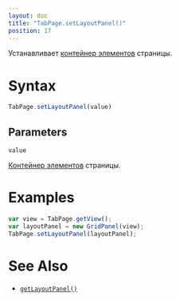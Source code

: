 ```yaml
---
layout: doc
title: "TabPage.setLayoutPanel()"
position: 17
---
```


Устанавливает [контейнер элементов](../../../) страницы.

# Syntax

```js
TabPage.setLayoutPanel(value)
```

## Parameters

`value`

[Контейнер элементов](../../../) страницы.

# Examples

```js
var view = TabPage.getView();
var layoutPanel = new GridPanel(view);
TabPage.setLayoutPanel(layoutPanel);
```

# See Also

* [`getLayoutPanel()`](../TabPage.getLayoutPanel/)
